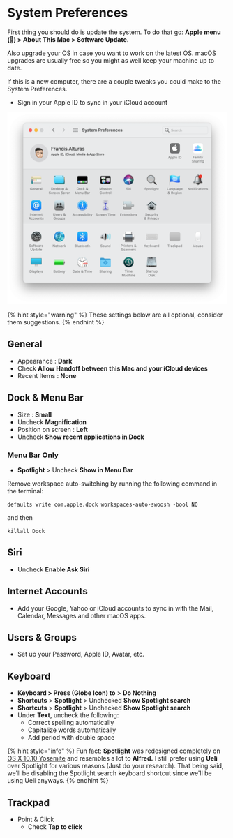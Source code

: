 # System Preferences

First thing you should do is update the system. To do that go: **Apple menu \(\) &gt; About This Mac &gt; Software Update.**

Also upgrade your OS in case you want to work on the latest OS. macOS upgrades are usually free so you might as well keep your machine up to date.

If this is a new computer, there are a couple tweaks you could make to the System Preferences.

* Sign in your Apple ID to sync in your iCloud account

![Big Sur System Preferences](../../.gitbook/assets/image%20%2812%29.png)

{% hint style="warning" %}
These settings below are all optional, consider them suggestions.
{% endhint %}

## General

* Appearance : **Dark**
* Check **Allow Handoff between this Mac and your iCloud devices**
* Recent Items : **None**

## Dock & Menu Bar

* Size : **Small**
* Uncheck **Magnification**
* Position on screen : **Left**
* Uncheck **Show recent applications in Dock**

### Menu Bar Only

* **Spotlight** &gt; Uncheck **Show in Menu Bar**

Remove workspace auto-switching by running the following command in the terminal:

```text
defaults write com.apple.dock workspaces-auto-swoosh -bool NO
```

and then

```text
killall Dock
```

## Siri

* Uncheck **Enable Ask Siri**

## Internet Accounts

* Add your Google, Yahoo or iCloud accounts to sync in with the Mail, Calendar, Messages and other macOS apps.

## Users & Groups

* Set up your Password, Apple ID, Avatar, etc.

## Keyboard

* **Keyboard &gt;  Press \(Globe Icon\) to** &gt; **Do Nothing**
* **Shortcuts** &gt; **Spotlight** &gt; Unchecked **Show Spotlight search** 
* **Shortcuts** &gt; **Spotlight** &gt; Unchecked **Show Spotlight search** 
* Under **Text**, uncheck the following:
  * Correct spelling automatically
  * Capitalize words automatically
  * Add period with double space

{% hint style="info" %}
Fun fact: **Spotlight** was redesigned completely on [OS X 10.10 Yosemite](https://en.wikipedia.org/wiki/OS_X_Yosemite) and resembles a lot to **Alfred.** I still prefer using **Ueli** over Spotlight for various reasons \(Just do your research\). That being said, we'll be disabling the Spotlight search keyboard shortcut since we'll be using Ueli anyways.
{% endhint %}

## Trackpad

* Point & Click
  * Check **Tap to click**

